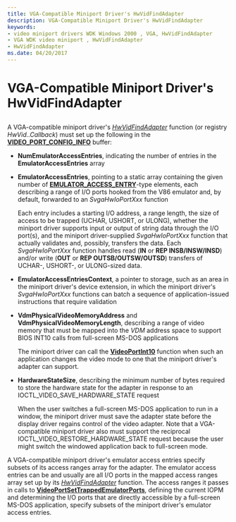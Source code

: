 ```yaml
---
title: VGA-Compatible Miniport Driver's HwVidFindAdapter
description: VGA-Compatible Miniport Driver's HwVidFindAdapter
keywords:
- video miniport drivers WDK Windows 2000 , VGA, HwVidFindAdapter
- VGA WDK video miniport , HwVidFindAdapter
- HwVidFindAdapter
ms.date: 04/20/2017
---
```


# VGA-Compatible Miniport Driver's HwVidFindAdapter


## <span id="ddk_vga_compatible_miniport_driver_s_hwvidfindadapter_gg"></span><span id="DDK_VGA_COMPATIBLE_MINIPORT_DRIVER_S_HWVIDFINDADAPTER_GG"></span>


A VGA-compatible miniport driver's [*HwVidFindAdapter*](/windows-hardware/drivers/ddi/video/nc-video-pvideo_hw_find_adapter) function (or registry *HwVid..Callback*) must set up the following in the [**VIDEO\_PORT\_CONFIG\_INFO**](/windows-hardware/drivers/ddi/video/ns-video-_video_port_config_info) buffer:

-   **NumEmulatorAccessEntries**, indicating the number of entries in the **EmulatorAccessEntries** array

-   **EmulatorAccessEntries**, pointing to a static array containing the given number of [**EMULATOR\_ACCESS\_ENTRY**](/windows-hardware/drivers/ddi/miniport/ns-miniport-_emulator_access_entry)-type elements, each describing a range of I/O ports hooked from the V86 emulator and, by default, forwarded to an *SvgaHwIoPortXxx* function

    Each entry includes a starting I/O address, a range length, the size of access to be trapped (UCHAR, USHORT, or ULONG), whether the miniport driver supports input or output of string data through the I/O port(s), and the miniport driver-supplied *SvgaHwIoPortXxx* function that actually validates and, possibly, transfers the data. Each *SvgaHwIoPortXxx* function handles read (**IN** or **REP INSB/INSW/INSD**) and/or write (**OUT** or **REP OUTSB/OUTSW/OUTSD**) transfers of UCHAR-, USHORT-, or ULONG-sized data.

-   **EmulatorAccessEntriesContext**, a pointer to storage, such as an area in the miniport driver's device extension, in which the miniport driver's *SvgaHwIoPortXxx* functions can batch a sequence of application-issued instructions that require validation

-   **VdmPhysicalVideoMemoryAddress** and **VdmPhysicalVideoMemoryLength**, describing a range of video memory that must be mapped into the *VDM* address space to support BIOS INT10 calls from full-screen MS-DOS applications

    The miniport driver can call the [**VideoPortInt10**](/windows-hardware/drivers/ddi/video/nf-video-videoportint10) function when such an application changes the video mode to one that the miniport driver's adapter can support.

-   **HardwareStateSize**, describing the minimum number of bytes required to store the hardware state for the adapter in response to an IOCTL\_VIDEO\_SAVE\_HARDWARE\_STATE request

    When the user switches a full-screen MS-DOS application to run in a window, the miniport driver must save the adapter state before the display driver regains control of the video adapter. Note that a VGA-compatible miniport driver also must support the reciprocal IOCTL\_VIDEO\_RESTORE\_HARDWARE\_STATE request because the user might switch the windowed application back to full-screen mode.

A VGA-compatible miniport driver's emulator access entries specify subsets of its access ranges array for the adapter. The emulator access entries can be and usually are all I/O ports in the mapped access ranges array set up by its [*HwVidFindAdapter*](/windows-hardware/drivers/ddi/video/nc-video-pvideo_hw_find_adapter) function. The access ranges it passes in calls to [**VideoPortSetTrappedEmulatorPorts**](/windows-hardware/drivers/ddi/video/nf-video-videoportsettrappedemulatorports), defining the current IOPM and determining the I/O ports that are directly accessible by a full-screen MS-DOS application, specify subsets of the miniport driver's emulator access entries.

 


